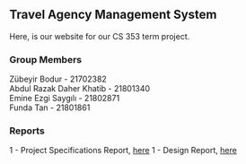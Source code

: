## Travel Agency Management System

Here, is our website for our CS 353 term project.

### Group Members
Zübeyir Bodur - 21702382<br />
Abdul Razak Daher Khatib - 21801340<br />
Emine Ezgi Saygılı - 21802871<br />
Funda Tan - 21801861<br />


### Reports
1 - Project Specifications Report, [here](/Project%20Specifications%20Document.pdf)
1 - Design Report, [here](/Design%20Report.pdf)

